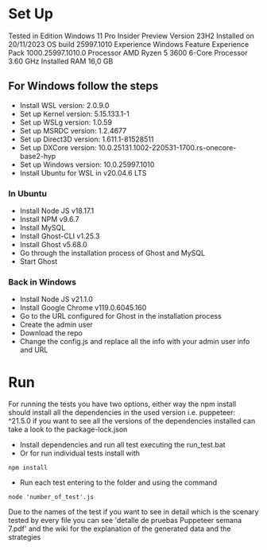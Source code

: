 # Set Up
Tested in Edition	Windows 11 Pro Insider Preview
Version	23H2
Installed on	‎20/‎11/‎2023
OS build	25997.1010
Experience	Windows Feature Experience Pack 1000.25997.1010.0
Processor	AMD Ryzen 5 3600 6-Core Processor                 3.60 GHz
Installed RAM	16,0 GB

## For Windows follow the steps
* Install WSL version: 2.0.9.0
* Set up Kernel version: 5.15.133.1-1
* Set up WSLg version: 1.0.59
* Set up MSRDC version: 1.2.4677
* Set up Direct3D version: 1.611.1-81528511
* Set up DXCore version: 10.0.25131.1002-220531-1700.rs-onecore-base2-hyp
* Set up Windows version: 10.0.25997.1010
* Install Ubuntu for WSL in v20.04.6 LTS
### In Ubuntu
* Install Node JS v18.17.1
* Install NPM v9.6.7
* Install MySQL
* Install Ghost-CLI v1.25.3
* Install Ghost v5.68.0
* Go through the installation process of Ghost and MySQL
* Start Ghost
### Back in Windows
* Install Node JS v21.1.0
* Install Google Chrome v119.0.6045.160
* Go to the URL configured for Ghost in the installation process
* Create the admin user
* Download the repo
* Change the config.js and replace all the info with your admin user info and URL

# Run
For running the tests you have two options, either way the npm install should install all the dependencies in the used version
i.e. puppeteer: ^21.5.0 if you want to see all the versions of the dependencies installed can take a look to the package-lock.json 
* Install dependencies and run all test executing the run_test.bat
* Or for run individual tests install with 
```
npm install
```
* Run each test entering to the folder and using the command
```
node 'number_of_test'.js
```
Due to the names of the test if you want to see in detail which is the scenary tested by every file you can see 'detalle de pruebas Puppeteer semana 7.pdf' and the wiki for the explanation of the generated data and the strategies
